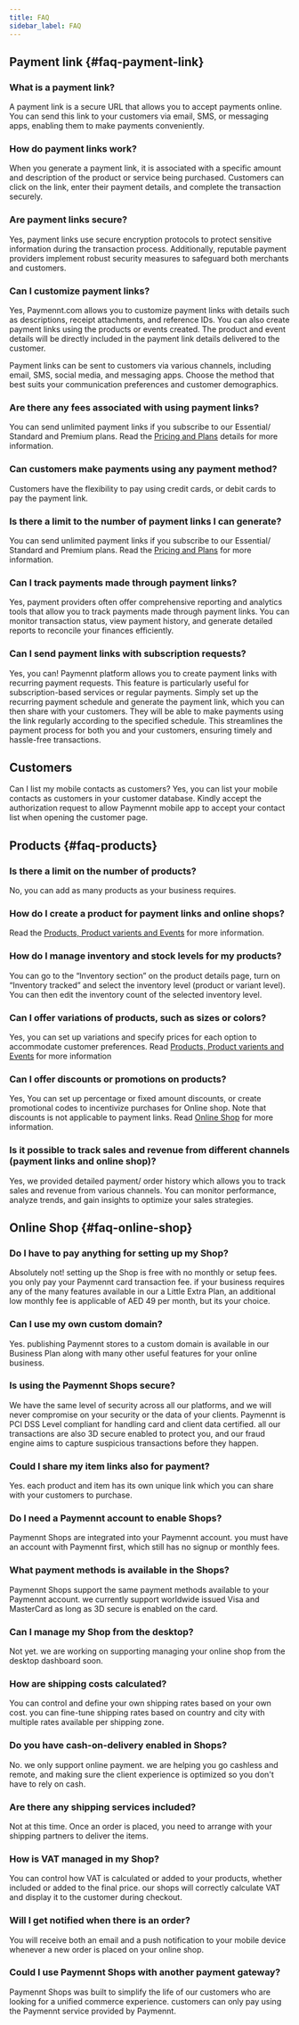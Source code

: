 ```yaml
---
title: FAQ
sidebar_label: FAQ
---
```


## Payment link {#faq-payment-link}

### What is a payment link?

A payment link is a secure URL that allows you to accept payments online. You can send this link to your customers via email, SMS, or messaging apps, enabling them to make payments conveniently.

### How do payment links work?

When you generate a payment link, it is associated with a specific amount and description of the product or service being purchased. Customers can click on the link, enter their payment details, and complete the transaction securely.

### Are payment links secure?

Yes, payment links use secure encryption protocols to protect sensitive information during the transaction process. Additionally, reputable payment providers implement robust security measures to safeguard both merchants and customers.

### Can I customize payment links?

Yes, Paymennt.com allows you to customize payment links with details such as descriptions, receipt attachments, and reference IDs. You can also create payment links using the products or events created. The product and event details will be directly included in the payment link details delivered to the customer.

Payment links can be sent to customers via various channels, including email, SMS, social media, and messaging apps. Choose the method that best suits your communication preferences and customer demographics.

### Are there any fees associated with using payment links?

You can send unlimited payment links if you subscribe to our Essential/ Standard and Premium plans. Read the <INS>[Pricing and Plans](https://www.paymennt.com/en/pricing)</INS> details for more information.

### Can customers make payments using any payment method?

Customers have the flexibility to pay using credit cards, or debit cards to pay the payment link.

### Is there a limit to the number of payment links I can generate?

You can send unlimited payment links if you subscribe to our Essential/ Standard and Premium plans. Read the <INS>[Pricing and Plans](https://www.paymennt.com/en/pricing)</INS> for more information.

### Can I track payments made through payment links?

Yes, payment providers often offer comprehensive reporting and analytics tools that allow you to track payments made through payment links. You can monitor transaction status, view payment history, and generate detailed reports to reconcile your finances efficiently.

### Can I send payment links with subscription requests?

Yes, you can! Paymennt platform allows you to create payment links with recurring payment requests. This feature is particularly useful for subscription-based services or regular payments. Simply set up the recurring payment schedule and generate the payment link, which you can then share with your customers. They will be able to make payments using the link regularly according to the specified schedule. This streamlines the payment process for both you and your customers, ensuring timely and hassle-free transactions.

## Customers

Can I list my mobile contacts as customers?
Yes, you can list your mobile contacts as customers in your customer database. Kindly accept the authorization request to allow Paymennt mobile app to accept your contact list when opening the customer page.

## Products {#faq-products}

### Is there a limit on the number of products?

No, you can add as many products as your business requires.

### How do I create a product for payment links and online shops?

Read the [Products, Product varients and Events](7-products-collections-and-events.md) for more information.

### How do I manage inventory and stock levels for my products?

You can go to the “Inventory section” on the product details page, turn on “Inventory tracked” and select the inventory level (product or variant level). You can then edit the inventory count of the selected inventory level.

### Can I offer variations of products, such as sizes or colors?

Yes, you can set up variations and specify prices for each option to accommodate customer preferences. Read [Products, Product varients and Events](7-products-collections-and-events.md) for more information

### Can I offer discounts or promotions on products?

Yes, You can set up percentage or fixed amount discounts, or create promotional codes to incentivize purchases for Online shop. Note that discounts is not applicable to payment links.
Read [Online Shop](5-online-shop-and-API-integration.md) for more information.

### Is it possible to track sales and revenue from different channels (payment links and online shop)?

Yes, we provided detailed payment/ order history which allows you to track sales and revenue from various channels. You can monitor performance, analyze trends, and gain insights to optimize your sales strategies.

## Online Shop {#faq-online-shop}

### Do I have to pay anything for setting up my Shop?

Absolutely not! setting up the Shop is free with no monthly or setup fees. you only pay your Paymennt card transaction fee. if your business requires any of the many features available in our a Little Extra Plan, an additional low monthly fee is applicable of AED 49 per month, but its your choice.

### Can I use my own custom domain?

Yes. publishing Paymennt stores to a custom domain is available in our Business Plan along with many other useful features for your online business.

### Is using the Paymennt Shops secure?

We have the same level of security across all our platforms, and we will never compromise on your security or the data of your clients. Paymennt is PCI DSS Level compliant for handling card and client data certified. all our transactions are also 3D secure enabled to protect you, and our fraud engine aims to capture suspicious transactions before they happen.

### Could I share my item links also for payment?

Yes. each product and item has its own unique link which you can share with your customers to purchase.

### Do I need a Paymennt account to enable Shops?

Paymennt Shops are integrated into your Paymennt account. you must have an account with Paymennt first, which still has no signup or monthly fees.

### What payment methods is available in the Shops?

Paymennt Shops support the same payment methods available to your Paymennt account. we currently support worldwide issued Visa and MasterCard as long as 3D secure is enabled on the card.

### Can I manage my Shop from the desktop?

Not yet. we are working on supporting managing your online shop from the desktop dashboard soon.

### How are shipping costs calculated?

You can control and define your own shipping rates based on your own cost. you can fine-tune shipping rates based on country and city with multiple rates available per shipping zone.

### Do you have cash-on-delivery enabled in Shops?

No. we only support online payment. we are helping you go cashless and remote, and making sure the client experience is optimized so you don't have to rely on cash.

### Are there any shipping services included?

Not at this time. Once an order is placed, you need to arrange with your shipping partners to deliver the items.

### How is VAT managed in my Shop?

You can control how VAT is calculated or added to your products, whether included or added to the final price. our shops will correctly calculate VAT and display it to the customer during checkout.

### Will I get notified when there is an order?

You will receive both an email and a push notification to your mobile device whenever a new order is placed on your online shop.

### Could I use Paymennt Shops with another payment gateway?

Paymennt Shops was built to simplify the life of our customers who are looking for a unified commerce experience. customers can only pay using the Paymennt service provided by Paymennt.
